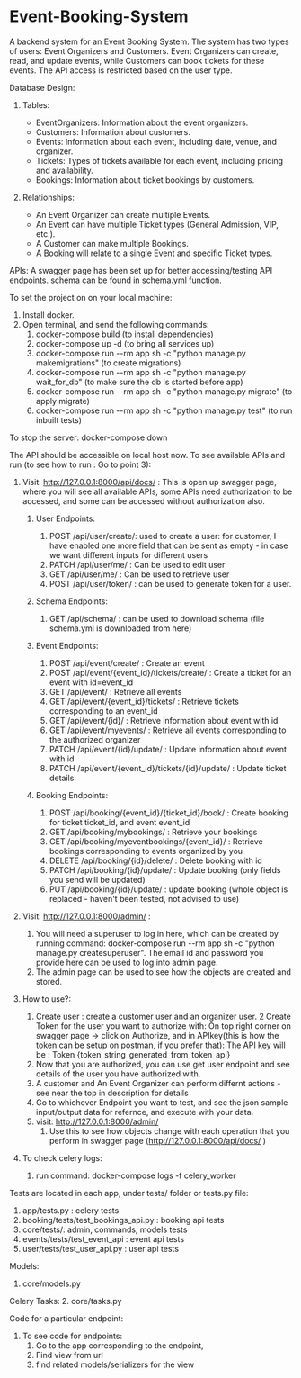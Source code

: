 # Event-Booking-System
A backend system for an Event Booking System.
The system has two types of users: Event Organizers and Customers.
Event Organizers can create, read, and update events, while Customers can book tickets for these events.
The API access is restricted based on the user type.

Database Design:

1. Tables:
    - EventOrganizers: Information about the event organizers.
    - Customers: Information about customers.
    - Events: Information about each event, including date, venue, and organizer.
    - Tickets: Types of tickets available for each event, including pricing and availability.
    - Bookings: Information about ticket bookings by customers.

2. Relationships:
    - An Event Organizer can create multiple Events.
    - An Event can have multiple Ticket types (General Admission, VIP, etc.).
    - A Customer can make multiple Bookings.
    - A Booking will relate to a single Event and specific Ticket types.


APIs:
A swagger page has been set up for better accessing/testing API endpoints.
schema can be found in schema.yml function.

To set the project on on your local machine:
1. Install docker.
2. Open terminal, and send the following commands:
    1. docker-compose build                                                 (to install dependencies)
    2. docker-compose up -d                                                 (to bring all services up)
    3. docker-compose run --rm app sh -c "python manage.py makemigrations"  (to create migrations)
    4. docker-compose run --rm app sh -c "python manage.py wait_for_db"     (to make sure the db is started before app)
    5. docker-compose run --rm app sh -c "python manage.py migrate"         (to apply migrate)
    5. docker-compose run --rm app sh -c "python manage.py test"            (to run inbuilt tests)

To stop the server: docker-compose down

The API should be accessible on local host now.
To see available APIs and run (to see how to run : Go to point 3):

1. Visit: http://127.0.0.1:8000/api/docs/ :
    This is open up swagger page, where you will see all available APIs, some APIs need authorization to be accessed, and some can be accessed without authorization also.
    1. User Endpoints:
        1. POST ​/api​/user​/create​/: used to create a user: for customer, I have enabled one more field that can be sent as empty - in case we want different inputs for different users
        2. PATCH /api​/user​/me​/ : Can be used to edit user
        3. GET ​/api​/user​/me​/ : Can be used to retrieve user
        4. POST ​/api​/user​/token​/ : can be used to generate token for a user.

    2. Schema Endpoints:
        1. GET ​/api​/schema​/ : can be used to download schema (file schema.yml is downloaded from here)

    3. Event Endpoints:
        1. POST ​/api​/event​/create​/                          : Create an event
        2. POST ​/api​/event​/{event_id}​/tickets​/create​/       : Create a ticket for an event with id=event_id
        3. GET ​/api​/event​/                                  : Retrieve all events
        4. GET ​/api​/event​/{event_id}​/tickets​/               : Retrieve tickets corresponding to an event_id
        5. GET /api​/event​/{id}​/                             : Retrieve information about event with id
        6. GET /api​/event​/myevents​/                         : Retrieve all events corresponding to the authorized organizer
        7. PATCH /api​/event​/{id}​/update​/                    : Update information about event with id
        8. PATCH ​/api​/event​/{event_id}​/tickets​/{id}​/update​/ : Update ticket details.

    4. Booking Endpoints:
        1. POST ​/api​/booking​/{event_id}​/{ticket_id}​/book​/    : Create booking for ticket ticket_id, and event event_id
        2. GET ​/api​/booking​/mybookings​/                      : Retrieve your bookings
        3. GET ​/api​/booking​/myeventbookings​/{event_id}​/      : Retrieve bookings corresponding to events organized by you
        4. DELETE ​/api​/booking​/{id}​/delete​/                  : Delete booking with id
        5. PATCH ​/api​/booking​/{id}​/update​/                   : Update booking (only fields you send will be updated)
        6. PUT ​/api​/booking​/{id}​/update​/                     : update booking (whole object is replaced - haven't been tested, not advised to use)


2. Visit: http://127.0.0.1:8000/admin/ :
    1. You will need a superuser to log in here, which can be created by running command: docker-compose run --rm app sh -c "python manage.py createsuperuser". The email id and password you provide here can be used to log into admin page.
    2. The admin page can be used to see how the objects are created and stored.


3. How to use?:
    1. Create user : create a customer user and an organizer user.
    2  Create Token for the user you want to authorize with: On top right corner on swagger page -> click on Authorize, and in APIkey(this is how the token can be setup on postman, if you prefer that): The API key will be : Token {token_string_generated_from_token_api}
    3. Now that you are authorized, you can use get user endpoint and see details of the user you have authorized with.
    4. A customer and An Event Organizer can perform differnt actions - see near the top in description for details
    5. Go to whichever Endpoint you want to test, and see the json sample input/output data for refernce, and execute with your data.
    6. visit: http://127.0.0.1:8000/admin/
        1. Use this to see how objects change with each operation that you perform in swagger page (http://127.0.0.1:8000/api/docs/ )
4. To check celery logs:
    1. run command: docker-compose logs -f celery_worker



Tests are located in each app, under tests/ folder or tests.py file:
1. app/tests.py : celery tests
2. booking/tests/test_bookings_api.py : booking api tests
3. core/tests/: admin, commands, models tests
4. events/tests/test_event_api : event api tests
5. user/tests/test_user_api.py : user api tests

Models:
1. core/models.py

Celery Tasks:
2. core/tasks.py

Code for a particular endpoint:
1. To see code for endpoints:
    1. Go to the app corresponding to the endpoint,
    2. Find view from url
    3. find related models/serializers for the view
